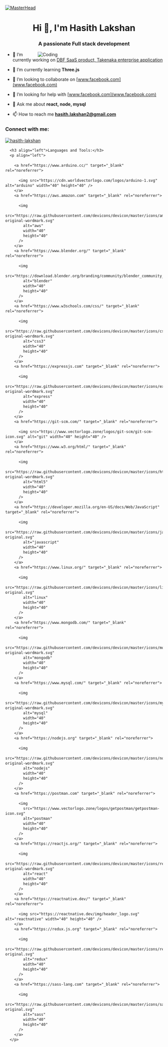 
[![MasterHead](https://miro.medium.com/v2/0*_4QMKLmDcLolMwAt.jpeg)](https://github.com/hasithlakshan)
<h1 align="center">Hi 👋, I'm Hasith Lakshan</h1>
<h3 align="center">A passionate Full stack development</h3>
<img align="right" alt="Coding" width="400" src="https://img.freepik.com/free-vector/male-programmer-working-computer-office-wall-with-hanging-reminder-stickers-developer-creating-new-software-interface-coding-programming-system-administrator-designer-character_575670-1159.jpg?w=900&t=st=1699459941~exp=1699460541~hmac=2f6449b9ecb98d637509940b85c34761b711c022f5f3db04c96ddc91f5357386"/>

- 🔭 I’m currently working on [DBF SaaS product, Takenaka enterprise application](https://app.saas.bluefoam.io/)

- 🌱 I’m currently learning **Three.js**

- 👯 I’m looking to collaborate on [www.facebook.com](www.facebook.com)

- 🤝 I’m looking for help with [www.facebook.com](www.facebook.com)

- 💬 Ask me about **react, node, mysql**

- 📫 How to reach me **hasith.lakshan2@gmail.com**

<h3 align="left">Connect with me:</h3>
<p align="left">
<a href="https://linkedin.com/in/hasith-lakshan" target="blank"><img align="center" src="https://raw.githubusercontent.com/rahuldkjain/github-profile-readme-generator/master/src/images/icons/Social/linked-in-alt.svg" alt="hasith-lakshan" height="30" width="40" /></a>
</p>

      <h3 align="left">Languages and Tools:</h3>
      <p align="left">
        
        <a href="https://www.arduino.cc/" target="_blank" rel="noreferrer">
          
          <img src="https://cdn.worldvectorlogo.com/logos/arduino-1.svg" alt="arduino" width="40" height="40" />
        </a>
        <a href="https://aws.amazon.com" target="_blank" rel="noreferrer">
          
          <img
            src="https://raw.githubusercontent.com/devicons/devicon/master/icons/amazonwebservices/amazonwebservices-original-wordmark.svg"
            alt="aws"
            width="40"
            height="40"
          />
        </a>
        <a href="https://www.blender.org/" target="_blank" rel="noreferrer">
          
          <img
            src="https://download.blender.org/branding/community/blender_community_badge_white.svg"
            alt="blender"
            width="40"
            height="40"
          />
        </a>
        <a href="https://www.w3schools.com/css/" target="_blank" rel="noreferrer">
          
          <img
            src="https://raw.githubusercontent.com/devicons/devicon/master/icons/css3/css3-original-wordmark.svg"
            alt="css3"
            width="40"
            height="40"
          />
        </a>
        <a href="https://expressjs.com" target="_blank" rel="noreferrer">
          
          <img
            src="https://raw.githubusercontent.com/devicons/devicon/master/icons/express/express-original-wordmark.svg"
            alt="express"
            width="40"
            height="40"
          />
        </a>
        <a href="https://git-scm.com/" target="_blank" rel="noreferrer">
          
          <img src="https://www.vectorlogo.zone/logos/git-scm/git-scm-icon.svg" alt="git" width="40" height="40" />
        </a>
        <a href="https://www.w3.org/html/" target="_blank" rel="noreferrer">
          
          <img
            src="https://raw.githubusercontent.com/devicons/devicon/master/icons/html5/html5-original-wordmark.svg"
            alt="html5"
            width="40"
            height="40"
          />
        </a>
        <a href="https://developer.mozilla.org/en-US/docs/Web/JavaScript" target="_blank" rel="noreferrer">
          
          <img
            src="https://raw.githubusercontent.com/devicons/devicon/master/icons/javascript/javascript-original.svg"
            alt="javascript"
            width="40"
            height="40"
          />
        </a>
        <a href="https://www.linux.org/" target="_blank" rel="noreferrer">
          
          <img
            src="https://raw.githubusercontent.com/devicons/devicon/master/icons/linux/linux-original.svg"
            alt="linux"
            width="40"
            height="40"
          />
        </a>
        <a href="https://www.mongodb.com/" target="_blank" rel="noreferrer">
          
          <img
            src="https://raw.githubusercontent.com/devicons/devicon/master/icons/mongodb/mongodb-original-wordmark.svg"
            alt="mongodb"
            width="40"
            height="40"
          />
        </a>
        <a href="https://www.mysql.com/" target="_blank" rel="noreferrer">
          
          <img
            src="https://raw.githubusercontent.com/devicons/devicon/master/icons/mysql/mysql-original-wordmark.svg"
            alt="mysql"
            width="40"
            height="40"
          />
        </a>
        <a href="https://nodejs.org" target="_blank" rel="noreferrer">
          
          <img
            src="https://raw.githubusercontent.com/devicons/devicon/master/icons/nodejs/nodejs-original-wordmark.svg"
            alt="nodejs"
            width="40"
            height="40"
          />
        </a>
        <a href="https://postman.com" target="_blank" rel="noreferrer">
          
          <img
            src="https://www.vectorlogo.zone/logos/getpostman/getpostman-icon.svg"
            alt="postman"
            width="40"
            height="40"
          />
        </a>
        <a href="https://reactjs.org/" target="_blank" rel="noreferrer">
          
          <img
            src="https://raw.githubusercontent.com/devicons/devicon/master/icons/react/react-original-wordmark.svg"
            alt="react"
            width="40"
            height="40"
          />
        </a>
        <a href="https://reactnative.dev/" target="_blank" rel="noreferrer">
          
          <img src="https://reactnative.dev/img/header_logo.svg" alt="reactnative" width="40" height="40" />
        </a>
        <a href="https://redux.js.org" target="_blank" rel="noreferrer">
          
          <img
            src="https://raw.githubusercontent.com/devicons/devicon/master/icons/redux/redux-original.svg"
            alt="redux"
            width="40"
            height="40"
          />
        </a>
        <a href="https://sass-lang.com" target="_blank" rel="noreferrer">
          
          <img
            src="https://raw.githubusercontent.com/devicons/devicon/master/icons/sass/sass-original.svg"
            alt="sass"
            width="40"
            height="40"
          />
        </a>
      </p>
